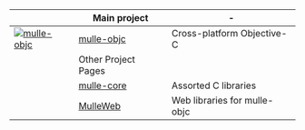 |                                  |     Main project                              |-|
|---------------------------------------------------|------------------------------|-|
|[![mulle-objc](https://avatars1.githubusercontent.com/u/23309093?s=48&v=4)](https://mulle-objc.github.io/) | [mulle-objc](//mulle-objc.github.io)                   | Cross-platform Objective-C   |
| | Other Project Pages                    
| |[mulle-core](//github.com/mulle-core/)   | Assorted C libraries         |
| |[MulleWeb](//github.com/MulleWeb/)       | Web libraries for mulle-objc | 
